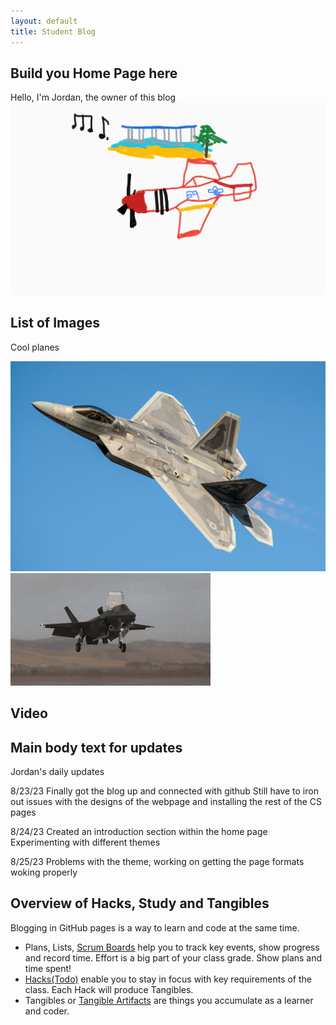 ```yaml
---
layout: default
title: Student Blog
---
```



## Build you Home Page here 
Hello, I'm Jordan, the owner of this blog
![Alt text](<images/Blog pic.png>)

## List of Images
Cool planes

![Alt text](images/7160334.jpg)
![Alt text](images/FluidTightAngelwingmussel-max-1mb.gif)


## Video


## Main body text for updates
Jordan's daily updates

8/23/23
Finally got the blog up and connected with github
Still have to iron out issues with the designs of the webpage and installing the rest of the CS pages

8/24/23
Created an introduction section within the home page
Experimenting with different themes

8/25/23
Problems with the theme, working on getting the page formats woking properly

## Overview of Hacks, Study and Tangibles
Blogging in GitHub pages is a way to learn and code at the same time. 

- Plans, Lists, [Scrum Boards](https://clickup.com/blog/scrum-board/) help you to track key events, show progress and record time.  Effort is a big part of your class grade.  Show plans and time spent!
- [Hacks(Todo)](https://levelup.gitconnected.com/six-ultimate-daily-hacks-for-every-programmer-60f5f10feae) enable you to stay in focus with key requirements of the class.  Each Hack will produce Tangibles.
- Tangibles or [Tangible Artifacts](https://en.wikipedia.org/wiki/Artifact_(software_development)) are things you accumulate as a learner and coder. 
